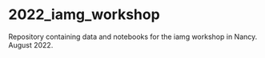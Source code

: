 # 2022_iamg_workshop
Repository containing data and notebooks for the iamg workshop in Nancy. August 2022.
